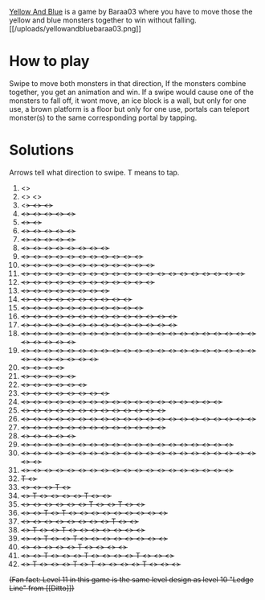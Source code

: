 [Yellow And Blue](https://play.fancade.com/61630DBCB805C7B8) is a game by Baraa03  where you have to move those the yellow and blue monsters together to win without falling.
[[/uploads/yellowandbluebaraa03.png]]

# How to play
Swipe to move both monsters in that direction, If the monsters combine together, you get an animation and win. If a swipe would cause one of the monsters to fall off, it wont move, an ice block is a wall, but only for one use, a brown platform is a floor but only for one use, portals can teleport monster(s) to the same corresponding portal by tapping.

# Solutions
Arrows tell what direction to swipe. T means to tap.
1. <<E>> 
1. <<N>> <<W>> 
1. <<S>> <<N>> <<E>> 
1. <<W>> <<N>> <<S>> <<E>> <<E>> 
1. <<N>> <<S>> 
1. <<N>> <<S>> <<E>> <<S>> <<W>> 
1. <<N>> <<E>> <<S>> <<W>> <<N>> 
1. <<N>> <<E>> <<E>> <<S>> <<S>> <<S>> <<W>> <<N>> 
1. <<W>> <<N>> <<E>> <<W>> <<N>> <<N>> <<E>> <<N>> <<E>> <<S>> <<S>> 
1. <<N>> <<E>> <<E>> <<E>> <<W>> <<W>> <<S>> <<S>> <<W>> <<W>> <<S>> <<S>> 
1. <<W>> <<W>> <<N>> <<E>> <<E>> <<S>> <<E>> <<E>> <<N>> <<E>> <<S>> <<W>> <<W>> <<W>> <<W>> <<W>> <<W>> <<N>> <<E>> <<E>> 
1. <<N>> <<W>> <<W>> <<W>> <<E>> <<S>> <<S>> <<W>> <<W>> <<W>> <<W>> <<W>> 
1. <<E>> <<E>> <<S>> <<E>> <<E>> <<N>> <<W>> <<W>> 
1. <<N>> <<N>> <<E>> <<S>> <<W>> <<N>> <<S>> <<S>> <<E>> <<E>>
1. <<N>> <<S>> <<S>> <<S>> <<E>> <<E>> <<E>> <<N>> <<E>> <<N>> <<N>>
1. <<E>> <<W>> <<S>> <<E>> <<N>> <<W>> <<E>> <<S>> <<S>> <<S>> <<S>> <<W>> <<W>> <<W>>
17. <<E>> <<N>> <<N>> <<W>> <<S>> <<W>> <<S>> <<E>> <<E>> <<S>> <<W>> <<W>> <<N>> <<E>>
18. <<S>> <<E>> <<S>> <<E>> <<E>> <<E>> <<N>> <<W>> <<N>> <<E>> <<S>> <<W>> <<S>> <<E>> <<N>> <<N>> <<N>> <<E>> <<E>> <<E>> <<S>> <<S>> <<W>> <<W>> <<N>> <<N>>
19.  <<S>> <<W>> <<W>> <<W>> <<S>> <<S>> <<S>> <<E>> <<E>> <<E>> <<E>> <<W>> <<S>> <<S>> <<S>> <<N>> <<W>> <<N>> <<N>> <<N>> <<W>> <<S>> <<E>> <<S>> <<S>> <<S>> <<E>> <<E>>
1. <<W>> <<W>> <<W>> <<W>> 
1. <<E>> <<E>> <<E>> <<E>> <<N>> 
1. <<N>> <<N>> <<E>> <<S>> <<N>> <<W>> 
1. <<W>> <<W>> <<N>> <<W>> <<W>> <<W>> <<W>> <<W>> 
24. <<E>> <<E>> <<E>> <<N>> <<W>> <<S>> <<E>> <<E>> <<E>> <<S>> <<S>> <<N>> <<W>> <<N>> <<E>> <<S>> <<E>> <<N>>
25. <<N>> <<E>> <<E>> <<W>> <<W>> <<E>> <<E>> <<W>> <<W>> <<S>> <<S>> <<W>> <<N>>
26. <<E>> <<N>> <<N>> <<W>> <<W>> <<W>> <<S>> <<E>> <<E>> <<N>> <<W>> <<W>> <<W>> <<N>> <<E>> <<E>> <<E>> <<S>> <<E>> <<S>> <<W>>
27. <<E>> <<N>> <<S>> <<W>> <<W>> <<N>> <<E>> <<E>> <<N>> <<S>> <<S>> <<W>> <<N>> 
28. <<N>> <<N>> <<N>> <<E>> <<E>> 
29. <<N>> <<E>> <<E>> <<W>> <<S>> <<E>> <<S>> <<W>> <<N>> <<E>> <<E>> <<N>> <<N>> <<W>> <<W>> <<S>> <<E>> <<E>> <<N>> 
30. <<W>> <<W>> <<S>> <<W>> <<S>> <<E>> <<E>> <<S>> <<S>> <<W>> <<W>> <<N>> <<N>> <<E>> <<E>> <<N>> <<N>> <<W>> <<W>> <<N>> <<N>> <<E>> <<E>> 
31. <<S>> <<S>> <<E>> <<E>> <<N>> <<N>> <<E>> <<N>> <<N>> <<W>> <<S>> <<W>> <<W>> <<N>> <<E>> <<E>> <<S>> <<S>> <<S>>
32. T <<W>>
33. <<E>> <<E>> <<W>> T <<E>> 
34. <<W>> T <<W>> <<W>> <<E>> <<E>> T <<E>> <<E>> 
35. <<N>> <<N>> <<N>> <<N>> <<N>> <<S>> T <<S>> <<W>> T <<S>> <<S>>
36. <<E>> <<N>> T <<E>> T <<S>> <<W>> <<W>> <<N>> <<N>> <<E>> <<E>> <<N>> <<W>> 
37. <<W>> <<W>> <<N>> <<E>> <<N>> <<W>> <<E>> <<N>> T <<S>> <<W>>
38. <<W>> T <<E>> <<E>> T <<W>> <<N>> <<N>> <<N>> <<W>> <<W>> <<W>> 
39. <<N>> <<W>> T <<W>> <<W>> T <<S>> <<S>> <<W>> <<W>> <<W>> <<N>> <<W>> <<S>> 
40. <<N>> <<N>> <<N>> <<W>> <<N>> T <<S>> <<S>> <<S>> <<S>> 
41. <<N>> <<N>> T <<S>> <<W>> <<W>> T <<E>> <<S>> <<W>> <<N>> T <<W>> <<N>> <<N>> 
42. <<W>> T <<N>> <<E>> <<S>> T <<W>> T <<N>> <<E>> <<N>> <<W>> T <<N>> <<E>> <<S>> 

(Fan fact: Level 11 in this game is the same level design as level 10 "Ledge Line" from [[Ditto]])
